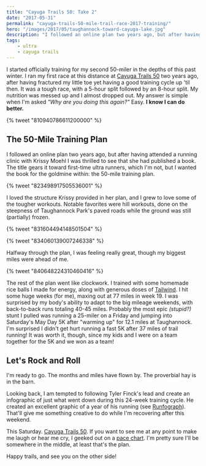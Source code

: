 ```yaml
---
title: "Cayuga Trails 50: Take 2"
date: "2017-05-31"
permalink: "cayuga-trails-50-mile-trail-race-2017-training/"
hero: "/images/2017/05/taughannock-toward-cayuga-lake.jpg"
description: "I followed an online plan two years ago, but after having attended a running clinic with Krissy Moehl I was thrilled to see that she had published a book. The title gears it toward first-time ultra runners, which I'm not, but I wanted the book for the goldmine within: the 50-mile training plan."
tags:
    - ultra
    - cayuga trails
---
```


I started officially training for my second 50-miler in the depths of this past winter. I ran my first race at this distance at [Cayuga Trails 50](/my-first-50-miler-cayuga-trails-50/) two years ago, after having fractured my little toe yet having a good training cycle up 'til then. It was a tough race, with a 5-hour split followed by an 8-hour split. My nutrition was messed up and I almost dropped out. My answer is simple when I'm asked _"Why are you doing this again?"_ Easy. **I know I can do better.**

{% tweet "810940786611200000" %} 

## The 50-Mile Training Plan

I followed an online plan two years ago, but after having attended a running clinic with Krissy Moehl I was thrilled to see that she had published a book. The title gears it toward first-time ultra runners, which I'm not, but I wanted the book for the goldmine within: the 50-mile training plan.

{% tweet "823498917505536001" %} 

I loved the structure Krissy provided in her plan, and I grew to love some of the tougher workouts. Notable favorites were hill workouts, done on the steepness of Taughannock Park's paved roads while the ground was still (partially) frozen.

{% tweet "831604494148501504" %} 

{% tweet "834060139007246338" %} 

Halfway through the plan, I was feeling really great, though my biggest miles were ahead of me.

{% tweet "840648224310460416" %} 

The rest of the plan went like clockwork. I trained with some homemade rice balls I made for energy, along with generous doses of [Tailwind](http://www.tailwindnutrition.com/). I hit some huge weeks (for me), maxing out at 77 miles in week 19. I was surprised by my body's ability to adapt to the big mileage weekends, with back-to-back runs totaling 40-45 miles. Probably the most epic _(stupid?)_ stunt I pulled was running a 25-miler on a Friday and jumping into Saturday's May Day 5K after "warming up" for 12.1 miles at Taughannock. I'm surprised I didn't get hurt running a fast 5K after 37 miles of trail running! It was worth it, though, since my kids and I were on a team together for the 5K and we won as a team!

## Let's Rock and Roll

I'm ready to go. The months and miles have flown by. The proverbial hay is in the barn.

Looking back, I am tempted to following Tyler Finck's lead and create an infographic of just what went down during this 24-week training cycle. He created an excellent graphic of a year of his running (see [Runfograph](http://www.tylerfinck.com/runfograph)). That'll give me something creative to do while I'm recovering after this weekend.

This Saturday. [Cayuga Trails 50](http://rednewtracing.com/CayugaTrails). If you want to see me at any point to make me laugh or hear me cry, I geeked out on a [pace chart](https://goo.gl/h4CsNN). I'm pretty sure I'll be somewhere in the middle, at least that's the plan.

Happy trails, and see you on the other side!
